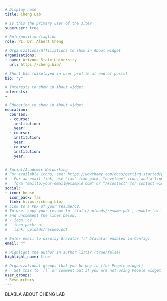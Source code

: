 ```yaml
---
# Display name
title: Cheng Lab

# Is this the primary user of the site?
superuser: true

# Role/position/tagline
role: PI: Dr. Albert Cheng

# Organizations/Affiliations to show in About widget
organizations:
- name: Arizona State University
  url: https://cheng.bio/

# Short bio (displayed in user profile at end of posts)
bio: "y"

# Interests to show in About widget
interests:
- 

# Education to show in About widget
education:
  courses:
  - course:
    institution: 
    year: 
  - course: 
    institution: 
    year: 
  - course:
    institution: 
    year:


# Social/Academic Networking
# For available icons, see: https://wowchemy.com/docs/getting-started/page-builder/#icons
#   For an email link, use "fas" icon pack, "envelope" icon, and a link in the
#   form "mailto:your-email@example.com" or "/#contact" for contact widget.
social:
- icon: house
  icon_pack: fas
  link: https://cheng.bio/
# Link to a PDF of your resume/CV.
# To use: copy your resume to `static/uploads/resume.pdf`, enable `ai` icons in `params.toml`, 
# and uncomment the lines below.
# - icon: cv
#   icon_pack: ai
#   link: uploads/resume.pdf

# Enter email to display Gravatar (if Gravatar enabled in Config)
email: ""

# Highlight the author in author lists? (true/false)
highlight_name: true

# Organizational groups that you belong to (for People widget)
#   Set this to `[]` or comment out if you are not using People widget.
user_groups:
- Researchers
---
```


BLABLA ABOUT CHENG LAB
